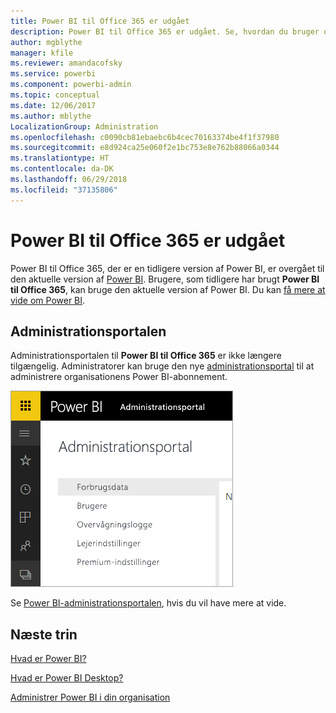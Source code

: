 ```yaml
---
title: Power BI til Office 365 er udgået
description: Power BI til Office 365 er udgået. Se, hvordan du bruger og administrerer det aktuelle Power BI.
author: mgblythe
manager: kfile
ms.reviewer: amandacofsky
ms.service: powerbi
ms.component: powerbi-admin
ms.topic: conceptual
ms.date: 12/06/2017
ms.author: mblythe
LocalizationGroup: Administration
ms.openlocfilehash: c0090cb81ebaebc6b4cec70163374be4f1f37980
ms.sourcegitcommit: e8d924ca25e060f2e1bc753e8e762b88066a0344
ms.translationtype: HT
ms.contentlocale: da-DK
ms.lasthandoff: 06/29/2018
ms.locfileid: "37135806"
---
```

# <a name="power-bi-for-office-365-is-retired"></a>Power BI til Office 365 er udgået
Power BI til Office 365, der er en tidligere version af Power BI, er overgået til den aktuelle version af [Power BI](https://powerbi.microsoft.com). Brugere, som tidligere har brugt **Power BI til Office 365**, kan bruge den aktuelle version af Power BI. Du kan [få mere at vide om Power BI](service-get-started.md).

## <a name="the-admin-portal"></a>Administrationsportalen
Administrationsportalen til **Power BI til Office 365** er ikke længere tilgængelig. Administratorer kan bruge den nye [administrationsportal](https://app.powerbi.com/admin-portal) til at administrere organisationens Power BI-abonnement.

![](media/service-admin-o365portal-retired/powerbi-admin-landing-page.png)

Se [Power BI-administrationsportalen](service-admin-portal.md), hvis du vil have mere at vide.

## <a name="next-steps"></a>Næste trin
[Hvad er Power BI?](power-bi-overview.md)

[Hvad er Power BI Desktop?](desktop-what-is-desktop.md)

[Administrer Power BI i din organisation](service-admin-administering-power-bi-in-your-organization.md)
